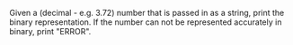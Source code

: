 Given a (decimal - e.g. 3.72) number that is passed in as a string, print the binary representation. If the number can not be represented accurately in binary, print "ERROR".